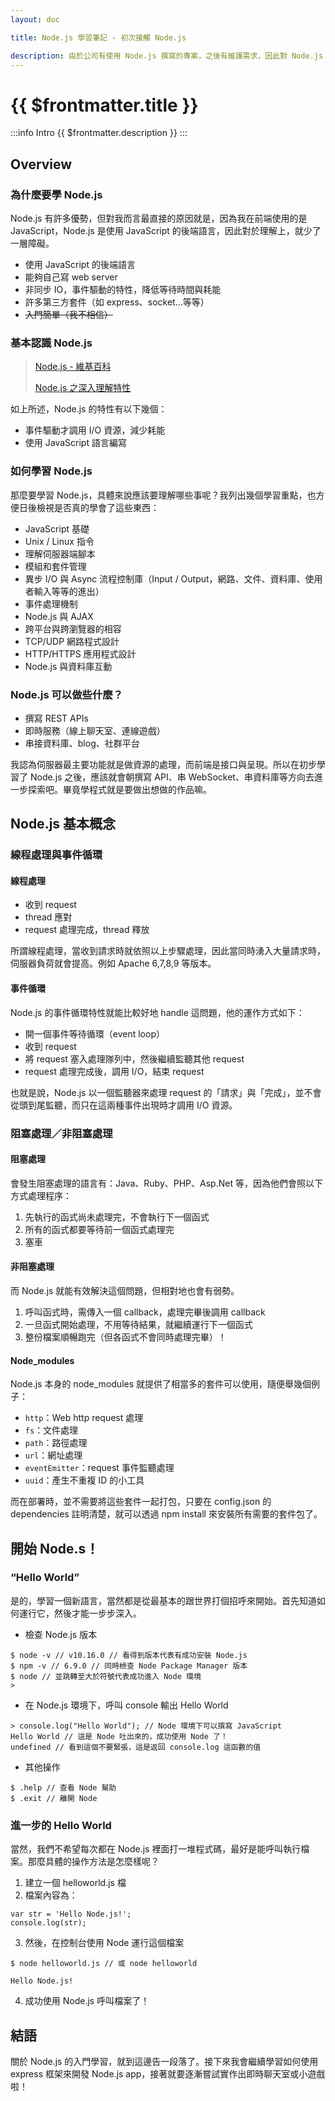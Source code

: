 ```yaml
---
layout: doc

title: Node.js 學習筆記 - 初次接觸 Node.js

description: 由於公司有使用 Node.js 撰寫的專案，之後有維護需求，因此對 Node.js 一竅不通的我，只好趕快惡補。
---
```


# {{ $frontmatter.title }}

:::info Intro
{{ $frontmatter.description }}
:::

## Overview

### 為什麼要學 Node.js

Node.js 有許多優勢，但對我而言最直接的原因就是，因為我在前端使用的是 JavaScript，Node.js 是使用 JavaScript 的後端語言，因此對於理解上，就少了一層障礙。

- 使用 JavaScript 的後端語言
- 能夠自己寫 web server
- 非同步 IO，事件驅動的特性，降低等待時間與耗能
- 許多第三方套件（如 express、socket…等等）
- ~~入門簡單（我不相信）~~

### 基本認識 Node.js

> [Node.js - 維基百科](https://zh.wikipedia.org/wiki/Node.js)
>
> [Node.js 之深入理解特性](https://segmentfault.com/a/1190000008961775)

如上所述，Node.js 的特性有以下幾個：

- 事件驅動才調用 I/O 資源，減少耗能
- 使用 JavaScript 語言編寫

### 如何學習 Node.js

那麼要學習 Node.js，具體來說應該要理解哪些事呢？我列出幾個學習重點，也方便日後檢視是否真的學會了這些東西：

- JavaScript 基礎
- Unix / Linux 指令
- 理解伺服器端腳本
- 模組和套件管理
- 異步 I/O 與 Async 流程控制庫（Input / Output，網路、文件、資料庫、使用者輸入等等的進出）
- 事件處理機制
- Node.js 與 AJAX
- 跨平台與跨瀏覽器的相容
- TCP/UDP 網路程式設計
- HTTP/HTTPS 應用程式設計
- Node.js 與資料庫互動

### Node.js 可以做些什麼？

- 撰寫 REST APIs
- 即時服務（線上聊天室、連線遊戲）
- 串接資料庫、blog、社群平台

我認為伺服器最主要功能就是做資源的處理，而前端是接口與呈現。所以在初步學習了 Node.js 之後，應該就會朝撰寫 API、串 WebSocket、串資料庫等方向去進一步探索吧。畢竟學程式就是要做出想做的作品嘛。

## Node.js 基本概念

### 線程處理與事件循環

#### 線程處理

- 收到 request
- thread 應對
- request 處理完成，thread 釋放

所謂線程處理，當收到請求時就依照以上步驟處理，因此當同時湧入大量請求時，伺服器負荷就會提高。例如 Apache 6,7,8,9 等版本。

#### 事件循環

Node.js 的事件循環特性就能比較好地 handle 這問題，他的運作方式如下：

- 開一個事件等待循環（event loop）
- 收到 request
- 將 request 塞入處理隊列中，然後繼續監聽其他 request
- request 處理完成後，調用 I/O，結束 request

也就是說，Node.js 以一個監聽器來處理 request 的「請求」與「完成」，並不會從頭到尾監聽，而只在這兩種事件出現時才調用 I/O 資源。

### 阻塞處理／非阻塞處理

#### 阻塞處理

會發生阻塞處理的語言有：Java、Ruby、PHP、Asp.Net 等，因為他們會照以下方式處理程序：

1. 先執行的函式尚未處理完，不會執行下一個函式
1. 所有的函式都要等待前一個函式處理完
1. 塞車

#### 非阻塞處理

而 Node.js 就能有效解決這個問題，但相對地也會有弱勢。

1. 呼叫函式時，需傳入一個 callback，處理完畢後調用 callback
1. 一旦函式開始處理，不用等待結果，就繼續運行下一個函式
1. 整份檔案順暢跑完（但各函式不會同時處理完畢）！

#### Node_modules

Node.js 本身的 node_modules 就提供了相當多的套件可以使用，隨便舉幾個例子：

- `http`：Web http request 處理
- `fs`：文件處理
- `path`：路徑處理
- `url`：網址處理
- `eventEmitter`：request 事件監聽處理
- `uuid`：產生不重複 ID 的小工具

而在部署時，並不需要將這些套件一起打包，只要在 config.json 的 dependencies 註明清楚，就可以透過 npm install 來安裝所有需要的套件包了。

## 開始 Node.s！

### “Hello World”

是的，學習一個新語言，當然都是從最基本的跟世界打個招呼來開始。首先知道如何運行它，然後才能一步步深入。

- 檢查 Node.js 版本

```bash:line-numbers
$ node -v // v10.16.0 // 看得到版本代表有成功安裝 Node.js
$ npm -v // 6.9.0 // 同時檢查 Node Package Manager 版本
$ node // 並跳轉至大於符號代表成功進入 Node 環境
>
```

- 在 Node.js 環境下，呼叫 console 輸出 Hello World

```bash:line-numbers
> console.log("Hello World"); // Node 環境下可以撰寫 JavaScript
Hello World // 這是 Node 吐出來的，成功使用 Node 了！
undefined // 看到這個不要緊張，這是返回 console.log 這函數的值
```

- 其他操作

```bash:line-numbers
$ .help // 查看 Node 幫助
$ .exit // 離開 Node
```

### 進一步的 Hello World

當然，我們不希望每次都在 Node.js 裡面打一堆程式碼，最好是能呼叫執行檔案。那麼具體的操作方法是怎麼樣呢？

1. 建立一個 helloworld.js 檔
2. 檔案內容為：

```js:line-numbers
var str = 'Hello Node.js!';
console.log(str);
```

3. 然後，在控制台使用 Node 運行這個檔案

```bash:line-numbers
$ node helloworld.js // 或 node helloworld

Hello Node.js!
```

4. 成功使用 Node.js 呼叫檔案了！

## 結語

關於 Node.js 的入門學習，就到這邊告一段落了。接下來我會繼續學習如何使用 express 框架來開發 Node.js app，接著就要逐漸嘗試實作出即時聊天室或小遊戲啦！
